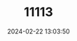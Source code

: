 ---
title: "11113"
category: "Lacerta schreiberi"
draft: false
date: 2024-02-22 13:03:50
languages:
  English: ["Iberian Emerald Lizard", "Schreiber's Green Lizard"]
  German: ["Iberische Smaragdeidechse"]
  Portuguese: ["Lagarto-de-agua"]
  Spanish; Castilian: ["Lagarto Verdinegro", "Lagarto Verdinegro"]
---